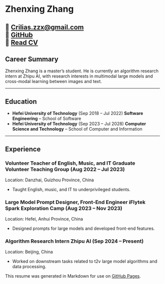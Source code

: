 # Zhenxing Zhang

📧 [Crilias.zzx@gmail.com](mailto:Crilias.zzx@gmail.com)  
🐙 [GitHub](https://github.com/CriliasMiller)  
📃 [Read CV](files/cv_zzx.pdf)
---

## Career Summary

Zhenxing Zhang is a master’s student. He is currently an algorithm research intern at Zhipu AI, with research interests in multimodal large models and cross-modal learning between images and text.

---

## Education

- **Hefei University of Technology** (Sep 2018 – Jul 2022)  **Software Engineering** – School of Software  
- **Hefei University of Technology** (Sep 2023 – Jul 2028)  **Computer Science and Technology** – School of Computer and Information  

---


## Experience

### Volunteer Teacher of English, Music, and IT  **Graduate Volunteer Teaching Group** (Aug 2022 – Jul 2023)  
Location: Danzhai, Guizhou Province, China  

- Taught English, music, and IT to underprivileged students.  

### Large Model Prompt Designer, Front-End Engineer  **iFlytek Spark Exploration Camp** (Aug 2023 – Nov 2023)  
Location: Hefei, Anhui Province, China  

- Designed prompts for large models and developed front-end features.  


### Algorithm Research Intern  **Zhipu AI** (Sep 2024 – Present)  
Location: Beijing, China  

- Worked on downstream tasks related to t2v large model algorithms and data processing.  


This resume was generated in Markdown for use on [GitHub Pages](https://pages.github.com/).
